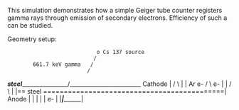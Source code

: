 This simulation demonstrates how a simple Geiger tube counter registers gamma rays
through emission of secondary electrons. Efficiency of such a can be studied.


Geometry setup:

                                o Cs 137 source
                               /
            661.7 keV gamma   / 
                             /
 ___steel___________________/_________________________  Cathode
|                          / \                        |
|    Ar                e- /   \ e-                    |
|                        /     \                      |
|== steel ============================================| Anode
|                       |                             |
|                       | e-                          |
|_______________________|_____________________________|
